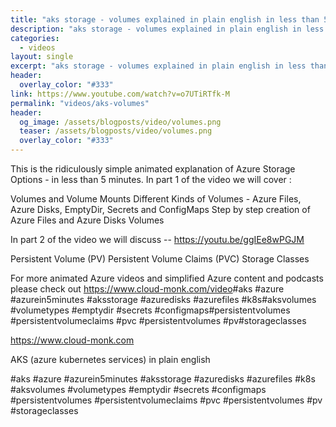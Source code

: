 ```yaml
---
title: "aks storage - volumes explained in plain english in less than 5 minutes"
description: "aks storage - volumes explained in plain english in less than 5 minutes"
categories:
  - videos
layout: single
excerpt: "aks storage - volumes explained in plain english in less than 5 minutes"
header:
  overlay_color: "#333"
link: https://www.youtube.com/watch?v=o7UTiRTfk-M
permalink: "videos/aks-volumes"
header:
  og_image: /assets/blogposts/video/volumes.png
  teaser: /assets/blogposts/video/volumes.png
  overlay_color: "#333"
---
```


This is the ridiculously simple animated explanation of Azure Storage Options - in less than 5 minutes. In part 1 of the video we will cover : 

Volumes and Volume Mounts
Different Kinds of Volumes - Azure Files, Azure Disks, EmptyDir, Secrets and ConfigMaps
Step by step creation of Azure Files and Azure Disks Volumes

In part 2 of the video we will discuss -- https://youtu.be/ggIEe8wPGJM 

Persistent Volume (PV)
Persistent Volume Claims (PVC)
Storage Classes


For more animated Azure videos and simplified Azure content and podcasts please check out https://www.cloud-monk.com/video​ #aks​ #azure​ #azurein5minutes​ #aksstorage​ #azuredisks​ #azurefiles​ #k8s​ #aksvolumes​ #volumetypes​ #emptydir​ #secrets​ #configmaps​ #persistentvolumes​ #persistentvolumeclaims​  #pvc​ #persistentvolumes​ #pv​ #storageclasses​



https://www.cloud-monk.com

AKS (azure kubernetes services) in plain english 

#aks​ #azure​ #azurein5minutes​ #aksstorage​ #azuredisks​ #azurefiles​ #k8s​ #aksvolumes​ #volumetypes​ #emptydir​ #secrets​ #configmaps​ #persistentvolumes​ #persistentvolumeclaims​  #pvc​ #persistentvolumes​ #pv​ #storageclasses